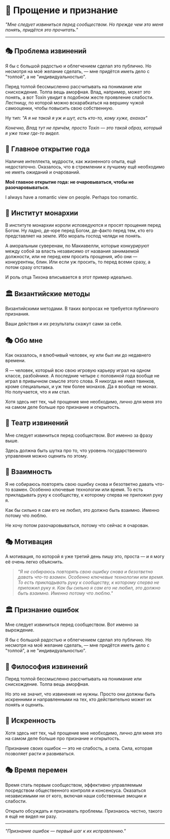 # 🙏 Прощение и признание

*"Мне следует извиниться перед сообществом. Но прежде чем это меня понять, придётся это прочитать."*

---

## 🎭 Проблема извинений

Я бы с большой радостью и облегчением сделал это публично. Но несмотря на моё желание сделать, — мне придётся иметь дело с "толпой", а не "индивидуальностью".

Перед толпой бессмысленно рассчитывать на понимание или снисхождение. Толпа вещь аморфная. Влад, например, может это понять, а вот Toxin увидит в подобном жесте проявление слабости. Лестницу, по которой можно вскарабкаться на вершину чужой самооценки, чтобы повысить свою собственную.

Ну тип: *"А я не такой я уж и шут, есть кто-то, кому хуже, ахахах"*

*Конечно, Влад тут не причём, просто Toxin — это такой образ, который я уже тоже где-то видел.*

## 🧠 Главное открытие года

Наличие интеллекта, мудрости, как жизненного опыта, ещё недостаточно. Оказалось, что в стремлении к лучшему ещё необходимо не иметь ожиданий и очарований.

**Моё главное открытие года: не очаровываться, чтобы не разочаровываться.**

I always have a romantic view on people. Perhaps too romantic.

## 🎪 Институт монархии

В институте монархии короли исповедуются и просят прощения перед Богом. Ну ладно, де-юре перед Богом, де-факто перед тем, кто его представляет на земле. Ибо мораль господ челяди не понять.

А аморальным суверенам, по Макиавелли, которые конкурируют между собой за власть независимо от названия занимаемой должности, или не перед кем просить прощения, ибо они — конкурентны, блин. Или если уж просить, то перед всеми сразу, а потом сразу отставка.

И роль отца Тихона вписывается в этот пример идеально.

## 🏛️ Византийские методы

Византийскими методами. В таких вопросах не требуется публичного признания.

Ваши действия и их результаты скажут сами за себя.

## 🎭 Обо мне

Как оказалось, я влюбчивый человек, ну или был им до недавнего времени.

Я — человек, который всю свою игровую карьеру играл на одном классе, разбойнике. А последние четыре с половиной года вообще не играл в привычном смысле этого слова. Я никогда не имел твинков, кроме специальных, и уж тем более монахов. Да я вообще не монах. Но получается, что я им стал.

Хотя здесь нет тех, чьё прощение мне необходимо, лично для меня это на самом деле больше про признание и открытость.

## 🎪 Театр извинений

Мне следует извиниться перед сообществом. Вот именно за фразу выше.

Здесь должна быть шутка про то, что уровень государственного управления можно оценить по этому.

## 🌟 Взаимность

Я не собираюсь повторять свою ошибку снова и безответно давать что-то взамен. Особенно ключевые технологии или время. То есть прикладывать руку к сообществу, к которому сперва не приложил руку я.

Как бы сильно я сам его не любил, это должно быть взаимно. Именно потому что люблю.

Не хочу потом разочаровываться, потому что сейчас я очарован.

## 🎭 Мотивация

А мотивация, по которой я уже третий день пишу это, проста — и я могу её очень легко объяснить.

> *"Я не собираюсь повторять свою ошибку снова и безответно давать что-то взамен. Особенно ключевые технологии или время. То есть прикладывать руку к сообществу, к которому сперва не приложил руку я. Как бы сильно я сам его не любил, это должно быть взаимно. Именно потому что люблю."*

## 🏛️ Признание ошибок

Мне следует извиниться перед сообществом. Вот именно за вырождение.

Я бы с большой радостью и облегчением сделал это публично. Но несмотря на моё желание сделать, — мне придётся иметь дело с "толпой", а не "индивидуальностью".

## 🎪 Философия извинений

Перед толпой бессмысленно рассчитывать на понимание или снисхождение. Толпа вещь аморфная.

Но это не значит, что извинения не нужны. Просто они должны быть искренними и направленными на тех, кто действительно может их понять и оценить.

## 🌟 Искренность

Хотя здесь нет тех, чьё прощение мне необходимо, лично для меня это на самом деле больше про признание и открытость.

Признание своих ошибок — это не слабость, а сила. Сила, которая позволяет расти и развиваться.

## 🎭 Время перемен

Время стать первым сообществом, эффективно управляемым посредством общественного контроля и консенсуса. Оказаться независимыми ни от кого, включая наши собственные эмоции и слабости.

Открыто обсуждать и признавать проблемы. Признаюсь честно, такого я ещё не видел ни разу.

---

*"Признание ошибок — первый шаг к их исправлению."* 
